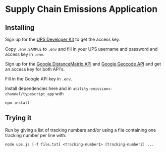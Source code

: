 # Supply Chain Emissions Application

## Installing

Sign up for the [UPS Developer Kit](https://www.ups.com/upsdeveloperkit?loc=en_US) to get the access key.  

Copy `.env.SAMPLE` to `.env` and fill in your UPS username and password and access key in `.env`.

Sign up for the [Google DistanceMatrix API](https://developers.google.com/maps/documentation/distance-matrix/overview) and [Google Geocode API](https://developers.google.com/maps/documentation/geocoding/overview) and get an access key for both API's.

Fill in the Google API key in `.env`.

Install dependencies here and in `utility-emissions-channel/typescript_app` with

```
npm install
```

## Trying it

Run by giving a list of tracking numbers and/or using a file containing one tracking number per line with:

```
node ups.js [-f file.txt] <tracking-number1> [tracking-number2] ...
```


